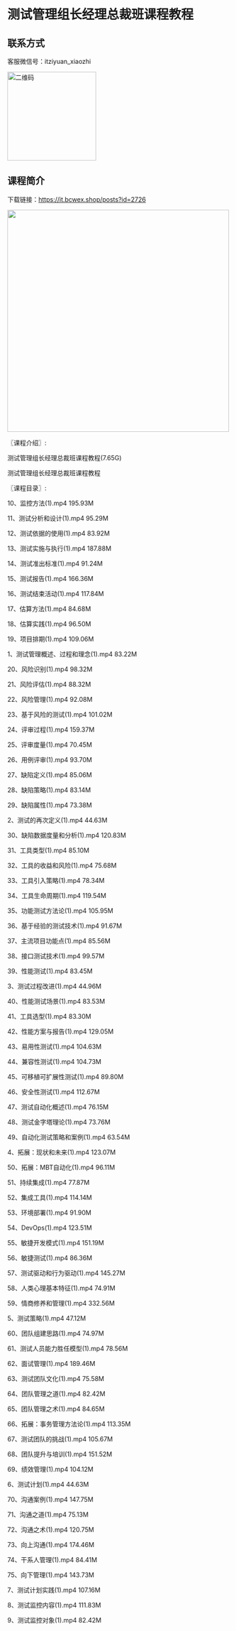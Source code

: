 # 测试管理组长经理总裁班课程教程

## 联系方式

客服微信号：itziyuan_xiaozhi

<img src="https://ziyuanyun.oss-cn-guangzhou.aliyuncs.com/common/20240614073449/666b82192834a.jpg" width="200" height="200" alt="二维码">

## 课程简介

下载链接：https://it.bcwex.shop/posts?id=2726

<img src="https://ziyuanyun.oss-cn-guangzhou.aliyuncs.com/yun/20240515184243/664491a3adbb1.jpg" width="500" alt="">

  〖课程介绍〗:

 测试管理组长经理总裁班课程教程(7.65G)

 测试管理组长经理总裁班课程教程



 〖课程目录〗:

 10、监控方法(1).mp4 195.93M

 11、测试分析和设计(1).mp4 95.29M

 12、测试依据的使用(1).mp4 83.92M

 13、测试实施与执行(1).mp4 187.88M

 14、测试准出标准(1).mp4 91.24M

 15、测试报告(1).mp4 166.36M

 16、测试结束活动(1).mp4 117.84M

 17、估算方法(1).mp4 84.68M

 18、估算实践(1).mp4 96.50M

 19、项目排期(1).mp4 109.06M

 1、测试管理概述、过程和理念(1).mp4 83.22M

 20、风险识别(1).mp4 98.32M

 21、风险评估(1).mp4 88.32M

 22、风险管理(1).mp4 92.08M

 23、基于风险的测试(1).mp4 101.02M

 24、评审过程(1).mp4 159.37M

 25、评审度量(1).mp4 70.45M

 26、用例评审(1).mp4 93.70M

 27、缺陷定义(1).mp4 85.06M

 28、缺陷策略(1).mp4 83.14M

 29、缺陷属性(1).mp4 73.38M

 2、测试的再次定义(1).mp4 44.63M

 30、缺陷数据度量和分析(1).mp4 120.83M

 31、工具类型(1).mp4 85.10M

 32、工具的收益和风险(1).mp4 75.68M

 33、工具引入策略(1).mp4 78.34M

 34、工具生命周期(1).mp4 119.54M

 35、功能测试方法论(1).mp4 105.95M

 36、基于经验的测试技术(1).mp4 91.67M

 37、主流项目功能点(1).mp4 85.56M

 38、接口测试技术(1).mp4 99.57M

 39、性能测试(1).mp4 83.45M

 3、测试过程改进(1).mp4 44.96M

 40、性能测试场景(1).mp4 83.53M

 41、工具选型(1).mp4 83.30M

 42、性能方案与报告(1).mp4 129.05M

 43、易用性测试(1).mp4 104.63M

 44、兼容性测试(1).mp4 104.73M

 45、可移植可扩展性测试(1).mp4 89.80M

 46、安全性测试(1).mp4 112.67M

 47、测试自动化概述(1).mp4 76.15M

 48、测试金字塔理论(1).mp4 73.76M

 49、自动化测试策略和案例(1).mp4 63.54M

 4、拓展：现状和未来(1).mp4 123.07M

 50、拓展：MBT自动化(1).mp4 96.11M

 51、持续集成(1).mp4 77.87M

 52、集成工具(1).mp4 114.14M

 53、环境部署(1).mp4 91.90M

 54、DevOps(1).mp4 123.51M

 55、敏捷开发模式(1).mp4 151.19M

 56、敏捷测试(1).mp4 86.36M

 57、测试驱动和行为驱动(1).mp4 145.27M

 58、人类心理基本特征(1).mp4 74.91M

 59、情商修养和管理(1).mp4 332.56M

 5、测试策略(1).mp4 47.12M

 60、团队组建思路(1).mp4 74.97M

 61、测试人员能力胜任模型(1).mp4 78.56M

 62、面试管理(1).mp4 189.46M

 63、测试团队文化(1).mp4 75.58M

 64、团队管理之道(1).mp4 82.42M

 65、团队管理之术(1).mp4 84.65M

 66、拓展：事务管理方法论(1).mp4 113.35M

 67、测试团队的挑战(1).mp4 105.67M

 68、团队提升与培训(1).mp4 151.52M

 69、绩效管理(1).mp4 104.12M

 6、测试计划(1).mp4 44.63M

 70、沟通案例(1).mp4 147.75M

 71、沟通之道(1).mp4 75.13M

 72、沟通之术(1).mp4 120.75M

 73、向上沟通(1).mp4 174.46M

 74、干系人管理(1).mp4 84.41M

 75、向下管理(1).mp4 143.73M

 7、测试计划实践(1).mp4 107.16M

 8、测试监控内容(1).mp4 111.83M

 9、测试监控对象(1).mp4 82.42M

  